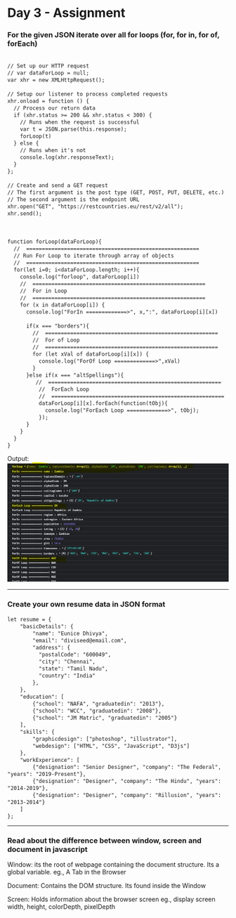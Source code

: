# Day 3 - Assignment

### For the given JSON iterate over all for loops (for, for in, for of, forEach)

```

// Set up our HTTP request
// var dataForLoop = null;
var xhr = new XMLHttpRequest();

// Setup our listener to process completed requests
xhr.onload = function () {
  // Process our return data
  if (xhr.status >= 200 && xhr.status < 300) {
    // Runs when the request is successful
    var t = JSON.parse(this.response);
    forLoop(t)
  } else {
    // Runs when it's not
    console.log(xhr.responseText);
  }
};

// Create and send a GET request
// The first argument is the post type (GET, POST, PUT, DELETE, etc.)
// The second argument is the endpoint URL
xhr.open("GET", "https://restcountries.eu/rest/v2/all");
xhr.send();



function forLoop(dataForLoop){
  //  =======================================================
  // Run For Loop to iterate through array of objects
  //  =======================================================
  for(let i=0; i<dataForLoop.length; i++){
    console.log("forloop", dataForLoop[i])
    //  =======================================================
    //  For in Loop
    //  =======================================================
    for (x in dataForLoop[i]) {
      console.log("ForIn =============>", x,":", dataForLoop[i][x])

      if(x === "borders"){
        //  =======================================================
        //  For of Loop
        //  =======================================================
        for (let xVal of dataForLoop[i][x]) {
          console.log("ForOf Loop =============>",xVal)
        }
      }else if(x === "altSpellings"){
         //  =======================================================
          //  ForEach Loop
          //  =======================================================
          dataForLoop[i][x].forEach(function(tObj){
            console.log("ForEach Loop =============>", tObj);
          });
      }
    }
  }
}

```

Output:
![My image](output/allForLoops.JPG)

<hr>

### Create your own resume data in JSON format

```
let resume = {
    "basicDetails": {
        "name": "Eunice Dhivya",
        "email": "diviseed@email.com",
        "address": {
          "postalCode": "600049",
          "city": "Chennai",
          "state": "Tamil Nadu",
          "country": "India"
        },
    },
    "education": [
        {"school": "NAFA", "graduatedin": "2013"},
        {"school": "WCC", "graduatedin": "2008"},
        {"school": "JM Matric", "graduatedin": "2005"}
    ],
    "skills": {
        "graphicdesign": ["photoshop", "illustrator"],
        "webdesign": ["HTML", "CSS", "JavaScript", "D3js"]
    },
    "workExperience": [
        {"designation": "Senior Designer", "company": "The Federal", "years": "2019-Present"},
        {"designation": "Designer", "company": "The Hindu", "years": "2014-2019"},
        {"designation": "Designer", "company": "Rillusion", "years": "2013-2014"}
    ]
};

```

<hr>

### Read about the difference between window, screen and document in javascript

Window: its the root of webpage containing the document structure. Its a global variable. eg., A Tab in the Browser

Document: Contains the DOM structure. Its found inside the Window

Screen: Holds information about the browser screen eg., display screen width, height, colorDepth, pixelDepth
